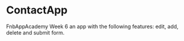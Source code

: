 # ContactApp
FnbAppAcademy Week 6
an app with the following features: edit, add, delete and submit form.
